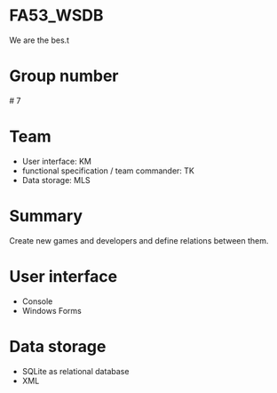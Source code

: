 # FA53_WSDB
We are the bes.t

# Group number

\# 7

# Team

- User interface: KM
- functional specification / team commander: TK
- Data storage: MLS

# Summary

Create new games and developers and define relations between them.

# User interface

- Console
- Windows Forms

# Data storage

- SQLite as relational database
- XML
